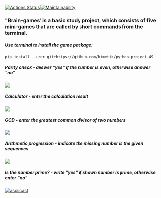 [![Actions Status](https://github.com/himetik/python-project-49/actions/workflows/hexlet-check.yml/badge.svg)](https://github.com/himetik/python-project-49/actions) [![Maintainability](https://api.codeclimate.com/v1/badges/51c00a674417745f35b0/maintainability)](https://codeclimate.com/github/himetik/python-project-49/maintainability)


### "Brain-games' is a basic study project, which consists of five mini-games that are called by short commands from the terminal.


##### Use terminal to install the game package:
```
pip install --user git+https://github.com/himetik/python-project-49
```

##### Parity check - answer "yes" if the number is even, otherwise answer "no"
[![](https://asciinema.org/a/661904.svg)](https://asciinema.org/a/661904)


##### Calculator - enter the calculation result
[![](https://asciinema.org/a/661907.svg)](https://asciinema.org/a/661907)


##### GCD - enter the greatest common divisor of two numbers
[![](https://asciinema.org/a/V01GRHc2whocERZ0dDwlB1JV6.svg)](https://asciinema.org/a/V01GRHc2whocERZ0dDwlB1JV6)


##### Arithmetic progression - indicate the missing number in the given sequences
[![](https://asciinema.org/a/661912.svg)](https://asciinema.org/a/661912)


##### Is the number prime? - write "yes" if shown number is prime, otherwise enter "no"
[![asciicast](https://asciinema.org/a/661915.svg)](https://asciinema.org/a/661915)

